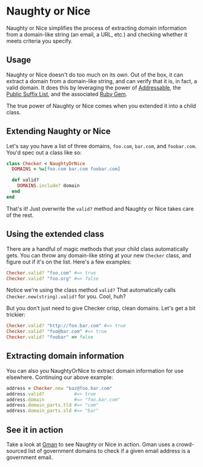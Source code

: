 # Naughty or Nice

Naughty or Nice simplifies the process of extracting domain information from a domain-like string (an email, a URL, etc.) and checking whether it meets criteria you specify.

## Usage

Naughty or Nice doesn't do too much on its own. Out of the box, it can extract a domain from a domain-like string, and can verify that it is, in fact, a valid domain. It does this by leveraging the power of [Addressable](https://github.com/sporkmonger/addressable), the [Public Suffix List](http://publicsuffix.org/), and the associated [Ruby Gem](https://github.com/weppos/publicsuffix-ruby).

The true power of Naughty or Nice comes when you extended it into a child class.

## Extending Naughty or Nice

Let's say you have a list of three domains, `foo.com`, `bar.com`, and `foobar.com`. You'd spec out a class like so:

```ruby
class Checker < NaughtyOrNice
  DOMAINS = %w[foo.com bar.com foobar.com]

  def valid?
    DOMAINS.include? domain
  end
end
```

That's it! Just overwrite the `valid?` method and Naughty or Nice takes care of the rest.

## Using the extended class

There are a handful of magic methods that your child class automatically gets. You can throw any domain-like string at your new `Checker` class, and figure out if it's on the list. Here's a few examples:

```ruby
Checker.valid? "foo.com" #=> true
Checker.valid? "foo.org" #=> false
```

Notice we're using the class method `valid?` That automatically calls `Checker.new(string).valid?` for you. Cool, huh?

But you don't just need to give Checker crisp, clean domains. Let's get a bit trickier:

```ruby
Checker.valid? "http://foo.bar.com" #=> true
Checker.valid? "foo@bar.com" #=> true
Checker.valid? "foobar" => false
```

## Extracting domain information

You can also you NaughtyOrNice to extract domain information for use elsewhere. Continuing our above example:

```ruby
address = Checker.new "baz@foo.bar.com"
address.valid?           #=> true
address.domain           #=> "foo.bar.com"
address.domain_parts.tld #=> "com"
address.domain_parts.sld #=> "bar"
```

## See it in action

Take a look at [Gman](https://github.com/benbalter/gman) to see Naughty or Nice in action. Gman uses a crowd-sourced list of government domains to check if a given email address is a government email.
